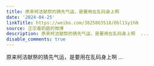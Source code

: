 ```yaml
---
title: 原来柯洁献祭的猜先气运，是要用在乱码身上啊
date: '2024-04-25'
linkTitle: https://weibo.com/3825863518/Obl1Sy1hN
source: 正宗毒奶菇的微博
description: 原来柯洁献祭的猜先气运，是要用在乱码身上啊  ...
disable_comments: true
---
```

原来柯洁献祭的猜先气运，是要用在乱码身上啊  ...